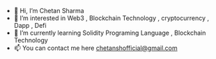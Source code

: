 - 👋 Hi, I’m Chetan Sharma
- 👀 I’m interested in Web3 , Blockchain Technology , cryptocurrency , Dapp , Defi
- 🌱 I’m currently learning Solidity Programing Language , Blockchain Technology
- 📫 You can contact me here chetanshofficial@gmail.com

<!---
chetan-sharma-2003/chetan-sharma-2003 is a ✨ special ✨ repository because its `README.md` (this file) appears on your GitHub profile.
You can click the Preview link to take a look at your changes.
--->
